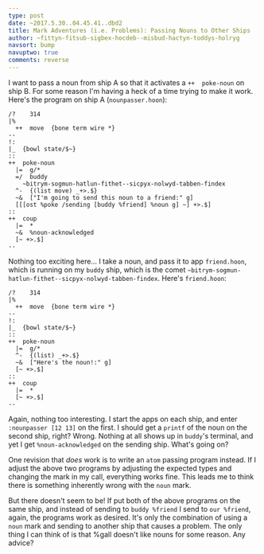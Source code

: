 ```yaml
---
type: post
date: ~2017.5.30..04.45.41..dbd2
title: Mark Adventures (i.e. Problems): Passing Nouns to Other Ships
author: ~fittyn-fitsub-sigbex-hocdeb--misbud-hactyn-toddys-holryg
navsort: bump
navuptwo: true
comments: reverse
---
```


I want to pass a noun from ship A so that it activates a `++  poke-noun` on ship B.  For some reason I'm having a heck of a time trying to make it work.  Here's the program on ship A (`nounpasser.hoon`):

```
/?    314
|%
  ++  move  {bone term wire *}
--
!:
|_  {bowl state/$~}
::
++  poke-noun
  |=  g/*
  =/  buddy
    ~bitrym-sogmun-hatlun-fithet--sicpyx-nolwyd-tabben-findex
  ^-  {(list move) _+>.$}
  ~&  ["I'm going to send this noun to a friend:" g]
  [[[ost %poke /sending [buddy %friend] %noun g] ~] +>.$]
:: 
++  coup
  |=  *
  ~&  %noun-acknowledged
  [~ +>.$]
--
```

Nothing too exciting here... I take a noun, and pass it to app `friend.hoon`, which is running on my `buddy` ship, which is the comet `~bitrym-sogmun-hatlun-fithet--sicpyx-nolwyd-tabben-findex`.  Here's `friend.hoon`:

```
/?    314
|%
  ++  move  {bone term wire *}
--
!:
|_  {bowl state/$~}
::
++  poke-noun
  |=  g/*
  ^-  {(list) _+>.$}
  ~&  ["Here's the noun!:" g]
  [~ +>.$]
::
++  coup
  |=  *
  [~ +>.$]
--
```

Again, nothing too interesting.  I start the apps on each ship, and enter `:nounpasser [12 13]` on the first.  I should get a `printf` of the noun on the second ship, right?  Wrong.  Nothing at all shows up in `buddy`'s terminal, and yet I get `%noun-acknowledged` on the sending ship.  What's going on?

One revision that *does* work is to write an `atom` passing program instead.  If I adjust the above two programs by adjusting the expected types and changing the mark in my call, everything works fine.  This leads me to think there is something inherently wrong with the `noun` mark.

But there doesn't seem to be!  If put both of the above programs on the same ship, and instead of sending to `buddy %friend` I send to `our %friend`, again, the programs work as desired.  It's only the combination of using a `noun` mark and sending to another ship that causes a problem.  The only thing I can think of is that %gall doesn't like nouns for some reason.  Any advice?